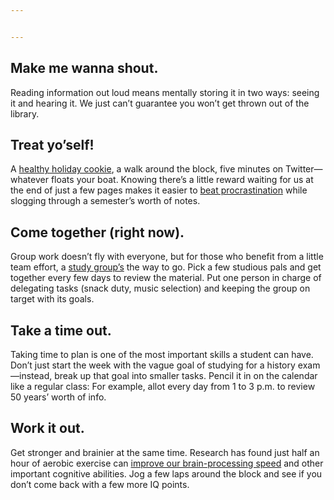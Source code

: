 ```yaml
---


---
```


<h2 id="make-me-wanna-shout.">Make me wanna shout.</h2>
<p>Reading information out loud means mentally storing it in two ways: seeing it and hearing it. We just can’t guarantee you won’t get thrown out of the library.</p>
<h2 id="treat-yoself">Treat yo’self!</h2>
<p>A  <a href="http://greatist.com/health/healthier-holiday-cookies/">healthy holiday cookie</a>, a walk around the block, five minutes on Twitter—whatever floats your boat. Knowing there’s a little reward waiting for us at the end of just a few pages makes it easier to  <a href="http://greatist.com/happiness/stop-procrastinating-help/">beat procrastination</a>  while slogging through a semester’s worth of notes.</p>
<h2 id="come-together-right-now.">Come together (right now).</h2>
<p>Group work doesn’t fly with everyone, but for those who benefit from a little team effort, a  <a href="http://arc.duke.edu/documents/How%20to%20Form%20a%20Successful%20Study%20Group.pdf">study group’s</a>  the way to go. Pick a few studious pals and get together every few days to review the material. Put one person in charge of delegating tasks (snack duty, music selection) and keeping the group on target with its goals.</p>
<h2 id="take-a-time-out.">Take a time out.</h2>
<p>Taking time to plan is one of the most important skills a student can have. Don’t just start the week with the vague goal of studying for a history exam—instead, break up that goal into smaller tasks. Pencil it in on the calendar like a regular class: For example, allot every day from 1 to 3 p.m. to review 50 years’ worth of info.</p>
<h2 id="work-it-out.">Work it out.</h2>
<p>Get stronger and brainier at the same time. Research has found just half an hour of aerobic exercise can  <a href="http://greatist.com/happiness/47-ways-to-boost-brain-power-now-021512/">improve our brain-processing speed</a>  and other important cognitive abilities. Jog a few laps around the block and see if you don’t come back with a few more IQ points.</p>

